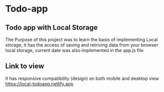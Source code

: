 # Todo-app
Todo app with Local Storage
--------------------------
The Purpose of this project was to learn the basis of implementing Local storage, it has the access of saving and retriving data from your browser local storage, current date was also implemented in the app.js file

Link to view
------------
It has responsive compatibility (design) on both mobile and desktop view https://local-todoapp.netlify.app
